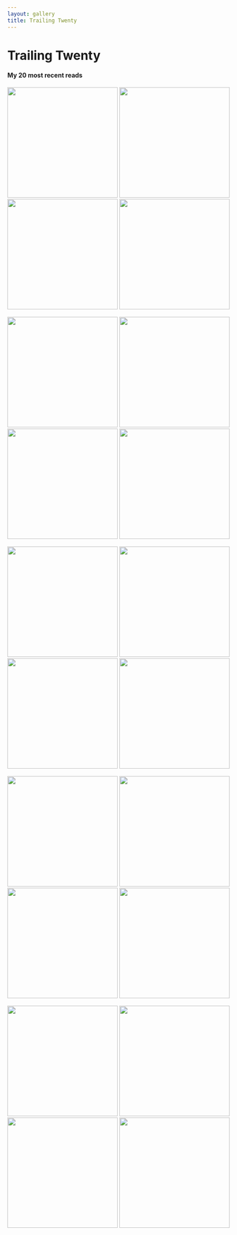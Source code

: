 ```yaml
---
layout: gallery
title: Trailing Twenty
---
```


# Trailing Twenty
#### My 20 most recent reads

<p float="left">
  <img src="{{site.imgurl}}/Trailing20/20.jpg" height="250" />
  <img src="{{site.imgurl}}/Trailing20/19.jpg" height="250" />
  <img src="{{site.imgurl}}/Trailing20/18.jpg" height="250" />
  <img src="{{site.imgurl}}/Trailing20/17.jpg" height="250" />
</p>

<p float="left">
  <img src="{{site.imgurl}}/Trailing20/16.jpg" height="250" />
  <img src="{{site.imgurl}}/Trailing20/15.jpg" height="250" />
  <img src="{{site.imgurl}}/Trailing20/14.jpg" height="250" />
  <img src="{{site.imgurl}}/Trailing20/13.jpg" height="250" />
</p>

<p float="left">
  <img src="{{site.imgurl}}/Trailing20/12.jpg" height="250" />
  <img src="{{site.imgurl}}/Trailing20/11.jpg" height="250" />
  <img src="{{site.imgurl}}/Trailing20/10.jpg" height="250" />
  <img src="{{site.imgurl}}/Trailing20/9.jpg" height="250" />
</p>

<p float="left">
  <img src="{{site.imgurl}}/Trailing20/8.jpg" height="250" />
  <img src="{{site.imgurl}}/Trailing20/7.jpg" height="250" />
  <img src="{{site.imgurl}}/Trailing20/6.jpg" height="250" />
  <img src="{{site.imgurl}}/Trailing20/5.jpg" height="250" />
</p>

<p float="left">
  <img src="{{site.imgurl}}/Trailing20/4.jpg" height="250" />
  <img src="{{site.imgurl}}/Trailing20/3.jpg" height="250" />
  <img src="{{site.imgurl}}/Trailing20/2.jpg" height="250" />
  <img src="{{site.imgurl}}/Trailing20/1.jpg" height="250" />
</p>
